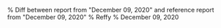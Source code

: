 % Diff between report from "December 09, 2020" and reference report from "December 09, 2020"
% Reffy
% December 09, 2020

